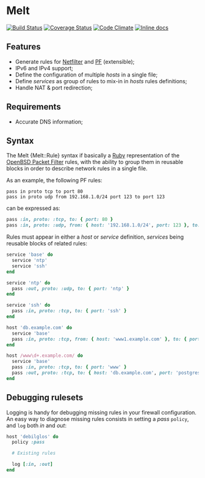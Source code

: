 # Melt

[![Build Status](https://travis-ci.org/smortex/melt.svg?branch=master)](https://travis-ci.org/smortex/melt)
[![Coverage Status](https://coveralls.io/repos/github/smortex/melt/badge.svg?branch=master)](https://coveralls.io/github/smortex/melt?branch=master)
[![Code Climate](https://codeclimate.com/github/smortex/melt/badges/gpa.svg)](https://codeclimate.com/github/smortex/melt)
[![Inline docs](http://inch-ci.org/github/smortex/melt.svg?branch=master)](http://inch-ci.org/github/smortex/melt)

## Features

* Generate rules for [Netfilter](http://www.netfilter.org/) and [PF](http://www.openbsd.org/faq/pf/) (extensible);
* IPv6 and IPv4 support;
* Define the configuration of multiple *hosts* in a single file;
* Define *services* as group of rules to mix-in in *hosts* rules definitions;
* Handle NAT & port redirection;

## Requirements

* Accurate DNS information;

## Syntax

The Melt {Melt::Rule} syntax if basically a [Ruby](https://www.ruby-lang.org) representation of the [OpenBSD Packet Filter](http://www.openbsd.org/faq/pf/) rules, with the ability to group them in reusable blocks in order to describe network rules in a single file.

As an example, the following PF rules:

    pass in proto tcp to port 80
    pass in proto udp from 192.168.1.0/24 port 123 to port 123

can be expressed as:

~~~ruby
pass :in, proto: :tcp, to: { port: 80 }
pass :in, proto: :udp, from: { host: '192.168.1.0/24', port: 123 }, to: { port: 123 }
~~~

Rules must appear in either a *host* or *service* definition, *services* being
reusable blocks of related rules:

~~~ruby
service 'base' do
  service 'ntp'
  service 'ssh'
end

service 'ntp' do
  pass :out, proto: :udp, to: { port: 'ntp' }
end

service 'ssh' do
  pass :in, proto: :tcp, to: { port: 'ssh' }
end

host 'db.example.com' do
  service 'base'
  pass :in, proto: :tcp, from: { host: 'www1.example.com' }, to: { port: 'postgresql' }
end

host /www\d+.example.com/ do
  service 'base'
  pass :in, proto: :tcp, to: { port: 'www' }
  pass :out, proto: :tcp, to: { host: 'db.example.com', port: 'postgresql' }
end
~~~

## Debugging rulesets

Logging is handy for debugging missing rules in your firewall configuration.  An easy way to diagnose missing rules consists in setting a *pass* `policy`, and `log` both *in* and *out*:

~~~ruby
host 'debilglos' do
  policy :pass

  # Existing rules

  log [:in, :out]
end
~~~
